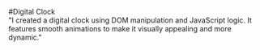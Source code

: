 #Digital Clock
<br>
"I created a digital clock using DOM manipulation and JavaScript logic. It features smooth animations to make it visually appealing and more dynamic."
